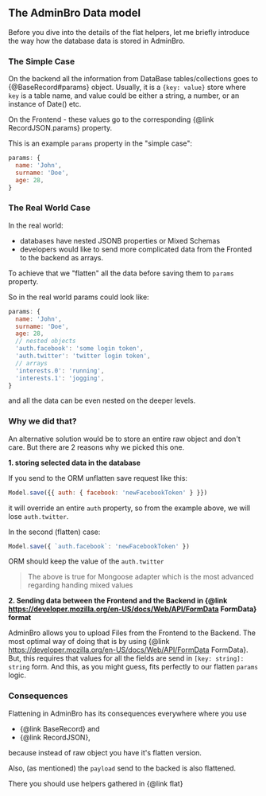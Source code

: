 ## The AdminBro Data model

Before you dive into the details of the flat helpers, let me briefly introduce the way how the
database data is stored in AdminBro.

### The Simple Case

On the backend all the information from DataBase tables/collections goes to {@BaseRecord#params}
object. Usually, it is a `{key: value}` store where `key` is a table name, and value could be
either a string, a number, or an instance of Date() etc.

On the Frontend - these values go to the corresponding {@link RecordJSON.params} property.

This is an example `params` property in the "simple case":

```javascript
params: {
  name: 'John',
  surname: 'Doe',
  age: 28,
}
```

### The Real World Case

In the real world:
* databases have nested JSONB properties or Mixed Schemas
* developers would like to send more complicated data from the Fronted to the backend as arrays.

To achieve that we "flatten" all the data before saving them to `params` property.

So in the real world params could look like:

```javascript
params: {
  name: 'John',
  surname: 'Doe',
  age: 28,
  // nested objects
  'auth.facebook': 'some login token',
  'auth.twitter': 'twitter login token',
  // arrays
  'interests.0': 'running',
  'interests.1': 'jogging',
}
```
and all the data can be even nested on the deeper levels.

### Why we did that?

An alternative solution would be to store an entire raw object and don't care. But there are 2
reasons why we picked this one.

**1. storing selected data in the database**

If you send to the ORM unflatten save request like this: 

```javascript
Model.save({{ auth: { facebook: 'newFacebookToken' } }})
```

it will override an entire `auth` property, so from the example above, we will lose `auth.twitter`.

In the second (flatten) case:

```javascript
Model.save({ `auth.facebook`: 'newFacebookToken' })
```

ORM should keep the value of the `auth.twitter`

> The above is true for Mongoose adapter which is the most advanced regarding handing mixed values

**2. Sending data between the Frontend and the Backend in {@link https://developer.mozilla.org/en-US/docs/Web/API/FormData FormData} format**

AdminBro allows you to upload Files from the Frontend to the Backend. The most optimal way of
doing that is by using {@link https://developer.mozilla.org/en-US/docs/Web/API/FormData FormData}.
But, this requires that values for all the fields are send in `[key: string]: string` form.
And this, as you might guess, fits perfectly to our flatten `params` logic.

### Consequences

Flattening in AdminBro has its consequences everywhere where you use

- {@link BaseRecord} and
- {@link RecordJSON}, 

because instead of raw object you have it's flatten version.

Also, (as mentioned) the `payload` send to the backed is also flattened.

There you should use helpers gathered in {@link flat}
